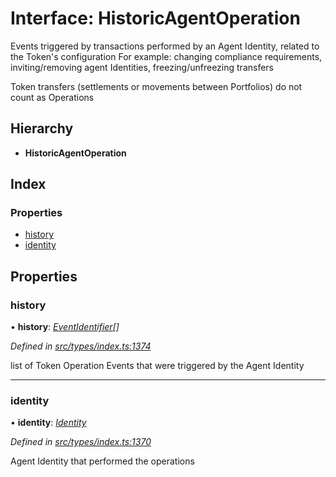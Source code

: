 # Interface: HistoricAgentOperation

Events triggered by transactions performed by an Agent Identity, related to the Token's configuration
  For example: changing compliance requirements, inviting/removing agent Identities, freezing/unfreezing transfers

Token transfers (settlements or movements between Portfolios) do not count as Operations

## Hierarchy

* **HistoricAgentOperation**

## Index

### Properties

* [history](historicagentoperation.md#history)
* [identity](historicagentoperation.md#identity)

## Properties

###  history

• **history**: *[EventIdentifier](eventidentifier.md)[]*

*Defined in [src/types/index.ts:1374](https://github.com/PolymathNetwork/polymesh-sdk/blob/cfab557b/src/types/index.ts#L1374)*

list of Token Operation Events that were triggered by the Agent Identity

___

###  identity

• **identity**: *[Identity](../classes/identity.md)*

*Defined in [src/types/index.ts:1370](https://github.com/PolymathNetwork/polymesh-sdk/blob/cfab557b/src/types/index.ts#L1370)*

Agent Identity that performed the operations
